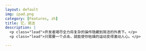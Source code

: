 ```yaml
---
layout: default
img: ipad.png
category: [Features, zh]
title: 它，简洁
description: |
  <p class="lead">开发者竭尽全力将复杂的操作隐藏到简洁的外表下。</p>
  <p class="lead">只需要一个点击，就能使你枯燥的运动变得激动人心。</p>

---
```


